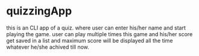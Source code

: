 # quizzingApp
this is an CLI app of a quiz. where user can enter his/her name and start playing the game. user can play multiple times this game and his/her score get saved in a list and maximum score will be displayed all the time whatever he/she achived till now.
